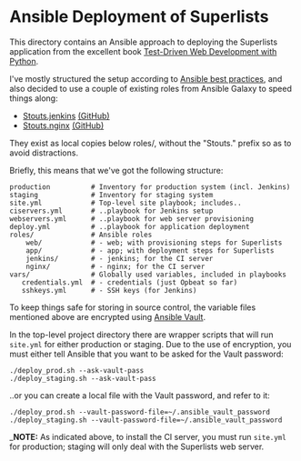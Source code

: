 Ansible Deployment of Superlists
================================

This directory contains an Ansible approach to deploying the Superlists
application from the excellent book [Test-Driven Web Development with Python](http://chimera.labs.oreilly.com/books/1234000000754/ch20.html#_installing_jenkins).

I've mostly structured the setup  according to [Ansible best practices](http://docs.ansible.com/playbooks_best_practices.html),
and also decided to use a couple of existing roles from Ansible Galaxy to
speed things along:

- [Stouts.jenkins](https://galaxy.ansible.com/list#/roles/858) [(GitHub)](https://github.com/Stouts/Stouts.jenkins)
- [Stouts.nginx](https://galaxy.ansible.com/list#/roles/854) [(GitHub)](https://github.com/Stouts/Stouts.nginx)

They exist as local copies below roles/, without the "Stouts." prefix so
as to avoid distractions.

Briefly, this means that we've got the following structure:

    production          # Inventory for production system (incl. Jenkins)
    staging             # Inventory for staging system
    site.yml            # Top-level site playbook; includes..
    ciservers.yml       # ..playbook for Jenkins setup
    webservers.yml      # ..playbook for web server provisioning
    deploy.yml          # ..playbook for application deployment
    roles/              # Ansible roles
        web/            # - web; with provisioning steps for Superlists
        app/            # - app; with deployment steps for Superlists
        jenkins/        # - jenkins; for the CI server
        nginx/          # - nginx; for the CI server
    vars/               # Globally used variables, included in playbooks
       credentials.yml  # - credentials (just Opbeat so far)
       sshkeys.yml      # - SSH keys (for Jenkins)

To keep things safe for storing in source control, the variable files
mentioned above are encrypted using [Ansible Vault](http://docs.ansible.com/playbooks_vault.html).

In the top-level project directory there are wrapper scripts that will run
`site.yml` for either production or staging. Due to the use of encryption,
you must either tell Ansible that you want to be asked for the Vault password:

    ./deploy_prod.sh --ask-vault-pass
    ./deploy_staging.sh --ask-vault-pass

..or you can create a local file with the Vault password, and refer to it:

    ./deploy_prod.sh --vault-password-file=~/.ansible_vault_password
    ./deploy_staging.sh --vault-password-file=~/.ansible_vault_password

_**NOTE:** As indicated above, to install the CI server, you must run `site.yml`
for production; staging will only deal with the Superlists web server.
